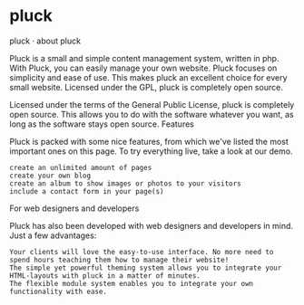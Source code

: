 pluck
=====

pluck · about pluck

Pluck is a small and simple content management system, written in php. With Pluck, you can easily manage your own website. Pluck focuses on simplicity and ease of use. This makes pluck an excellent choice for every small website. Licensed under the GPL, pluck is completely open source.

Licensed under the terms of the General Public License, pluck is completely open source. This allows you to do with the software whatever you want, as long as the software stays open source.
Features

Pluck is packed with some nice features, from which we've listed the most important ones on this page. To try everything live, take a look at our demo.

    create an unlimited amount of pages
    create your own blog
    create an album to show images or photos to your visitors
    include a contact form in your page(s)

For web designers and developers

Pluck has also been developed with web designers and developers in mind. Just a few advantages:

    Your clients will love the easy-to-use interface. No more need to spend hours teaching them how to manage their website!
    The simple yet powerful theming system allows you to integrate your HTML-layouts with pluck in a matter of minutes.
    The flexible module system enables you to integrate your own functionality with ease.
